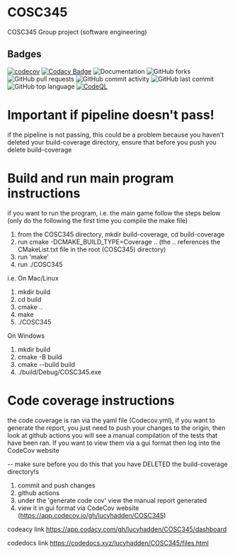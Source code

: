 # COSC345
COSC345 Group project (software engineering)

## Badges
[![codecov](https://codecov.io/gh/lucyhadden/COSC345/graph/badge.svg?token=2VWHP87OID)](https://codecov.io/gh/lucyhadden/COSC345)
[![Codacy Badge](https://app.codacy.com/project/badge/Grade/f5370b6729b1493bbddd74b639dfa4cb)](https://app.codacy.com/gh/lucyhadden/COSC345/dashboard?utm_source=gh&utm_medium=referral&utm_content=&utm_campaign=Badge_grade)
![Documentation](https://img.shields.io/badge/documentation-doxygen-blue)
![GitHub forks](https://img.shields.io/github/forks/lucyhadden/COSC345.svg?style=social)
![GitHub pull requests](https://img.shields.io/github/issues-pr/lucyhadden/COSC345.svg)
![GitHub commit activity](https://img.shields.io/github/commit-activity/m/lucyhadden/COSC345.svg)
![GitHub last commit](https://img.shields.io/github/last-commit/lucyhadden/COSC345.svg)
![GitHub top language](https://img.shields.io/github/languages/top/lucyhadden/COSC345.svg)
[![CodeQL](https://github.com/lucyhadden/COSC345/actions/workflows/github-code-scanning/codeql/badge.svg)](https://github.com/lucyhadden/COSC345/actions/workflows/github-code-scanning/codeql)



# Important if pipeline doesn't pass!
if the pipeline is not passing, this could be a problem because you haven't deleted your build-coverage directory, ensure that before you push you delete build-coverage

# Build and run main program instructions 
if you want to run the program, i.e. the main game follow the steps below (only do the following the first time you compile the make file)

1. from the COSC345 directory, mkdir build-coverage,  cd build-coverage
2. run cmake -DCMAKE_BUILD_TYPE=Coverage .. (the .. references the CMakeList.txt file in the root (COSC345) directory)
3. run 'make'
4. run ./COSC345


i.e. On Mac/Linux
1. mkdir build
2. cd build
3. cmake ..
4. make
5. ./COSC345

On Windows
1. mkdir build
2. cmake -B build
3. cmake --build build
4. ./build/Debug/COSC345.exe

# Code coverage instructions

the code coverage is ran via the yaml file (Codecov.yml), if you want to generate the report, you just need to push your changes to the origin, then look at github actions
you will see a manual compilation of the tests that have been ran. If you want to view them via a gui format then log into the CodeCov website

-- make sure before you do this that you have DELETED the build-coverage directory!s
1. commit and push changes
2. github actions
3. under the 'generate code cov' view the manual report generated
4. view it in gui format via CodeCov website (https://app.codecov.io/gh/lucyhadden/COSC345)

codeacy link
https://app.codacy.com/gh/lucyhadden/COSC345/dashboard 

codedocs link
https://codedocs.xyz/lucyhadden/COSC345/files.html